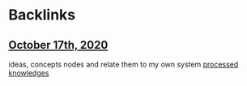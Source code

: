 
# Backlinks
## [October 17th, 2020](<October 17th, 2020.md>)
ideas, concepts nodes and relate them to my own system [processed knowledges](<processed knowledges.md>)

